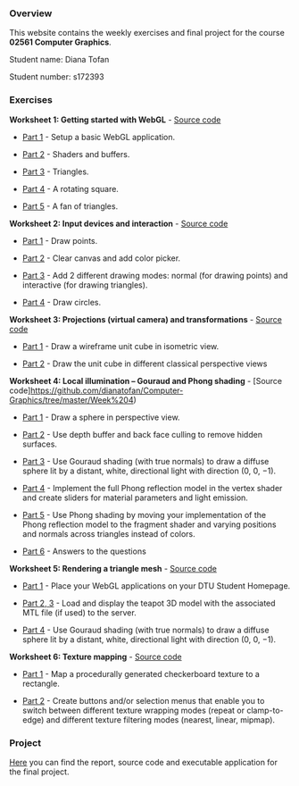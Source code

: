 ### Overview

This website contains the weekly exercises and final project for the course **02561 Computer Graphics**. 

Student name: Diana Tofan

Student number: s172393

### Exercises

**Worksheet 1: Getting started with WebGL** - [Source code](https://github.com/dianatofan/Computer-Graphics/tree/master/Week%201)

* [Part 1](http://htmlpreview.github.io/?https://github.com/dianatofan/Computer-Graphics/blob/master/Week%201/Ex_01/week1part1.html) - Setup a basic WebGL application.

* [Part 2](http://htmlpreview.github.io/?https://github.com/dianatofan/Computer-Graphics/blob/master/Week%201/Ex_02/index.html) - Shaders and buffers.

* [Part 3](http://htmlpreview.github.io/?https://github.com/dianatofan/Computer-Graphics/blob/master/Week%201/EX_03/index.html) - Triangles.

* [Part 4](http://htmlpreview.github.io/?https://github.com/dianatofan/Computer-Graphics/blob/master/Week%201/Ex_04/index.html) - A rotating square.

* [Part 5](http://htmlpreview.github.io/?https://github.com/dianatofan/Computer-Graphics/blob/master/Week%201/Ex_05/index.html) - A fan of triangles.

**Worksheet 2: Input devices and interaction** - [Source code](https://github.com/dianatofan/Computer-Graphics/tree/master/Week%202)

* [Part 1](http://htmlpreview.github.io/?https://github.com/dianatofan/Computer-Graphics/blob/master/Week%202/Ex_01/index.html) - Draw points.

* [Part 2](http://htmlpreview.github.io/?https://github.com/dianatofan/Computer-Graphics/blob/master/Week%202/Ex_02/index.html) - Clear canvas and add color picker.

* [Part 3](http://htmlpreview.github.io/?https://github.com/dianatofan/Computer-Graphics/blob/master/Week%202/Ex_03/index.html) - Add 2 different drawing modes: normal (for drawing points) and interactive (for drawing triangles).

* [Part 4](http://htmlpreview.github.io/?https://github.com/dianatofan/Computer-Graphics/blob/master/Week%202/Ex_04/index.html) - Draw circles.

**Worksheet 3: Projections (virtual camera) and transformations** - [Source code](https://github.com/dianatofan/Computer-Graphics/tree/master/Week%203)

* [Part 1](http://htmlpreview.github.io/?https://github.com/dianatofan/Computer-Graphics/blob/master/Week%203/Ex_01/index.html) - Draw a wireframe unit cube in isometric view.

* [Part 2](http://htmlpreview.github.io/?https://github.com/dianatofan/Computer-Graphics/blob/master/Week%203/Ex_02/index.html) - Draw the unit cube in different classical perspective views

**Worksheet 4: Local illumination – Gouraud and Phong shading** - [Source code]https://github.com/dianatofan/Computer-Graphics/tree/master/Week%204)

* [Part 1](http://htmlpreview.github.io/?https://github.com/dianatofan/Computer-Graphics/blob/master/Week%204/Ex_01/index.html) - Draw a sphere in perspective view.

* [Part 2](http://htmlpreview.github.io/?https://github.com/dianatofan/Computer-Graphics/blob/master/Week%204/Ex_02/index.html) - Use depth buffer and back face culling to remove hidden surfaces.

* [Part 3](http://htmlpreview.github.io/?https://github.com/dianatofan/Computer-Graphics/blob/master/Week%204/EX_03/index.html) - Use Gouraud shading (with true normals) to draw a diffuse sphere lit by a distant, white, directional light with direction (0, 0, −1).

* [Part 4](http://htmlpreview.github.io/?https://github.com/dianatofan/Computer-Graphics/blob/master/Week%204/Ex_04/index.html) - Implement the full Phong reflection model in the vertex shader and create sliders for material parameters and light emission.

* [Part 5](http://htmlpreview.github.io/?https://github.com/dianatofan/Computer-Graphics/blob/master/Week%204/Ex_05/index.html) - Use Phong shading by moving your implementation of the Phong reflection
model to the fragment shader and varying positions and normals across triangles instead of colors.

* [Part 6](http://htmlpreview.github.io/?https://github.com/dianatofan/Computer-Graphics/blob/master/Week%201/Ex_05/index.html) - Answers to the questions

**Worksheet 5: Rendering a triangle mesh** - [Source code](https://github.com/dianatofan/Computer-Graphics/tree/master/Week%205)

* [Part 1](http://www.student.dtu.dk/~s172393/) - Place your WebGL applications on your DTU Student Homepage. 

* [Part 2, 3](http://www.student.dtu.dk/~s172393/Computer%20Graphics/Week%205/Part%203/) - Load and display the teapot 3D model with the associated MTL file (if used) to the server.

* [Part 4](http://www.student.dtu.dk/~s172393/Computer%20Graphics/Week%205/Part%204/) - Use Gouraud shading (with true normals) to draw a diffuse sphere lit by a distant, white, directional light with direction (0, 0, −1).

**Worksheet 6: Texture mapping** - [Source code](https://github.com/dianatofan/Computer-Graphics/tree/master/Week%206)

* [Part 1](http://htmlpreview.github.io/?https://github.com/dianatofan/Computer-Graphics/blob/master/Week%206/Ex_01/index.html) - Map a procedurally generated checkerboard texture to a rectangle.

* [Part 2](http://htmlpreview.github.io/?https://github.com/dianatofan/Computer-Graphics/blob/master/Week%206/Ex_02/index.html) - Create buttons and/or selection menus that enable you to switch between
different texture wrapping modes (repeat or clamp-to-edge) and different texture filtering modes (nearest, linear, mipmap).

### Project

[Here](https://github.com/dianatofan/Computer-Graphics/tree/master/Final%20project) you can find the report, source code and executable application for the final project.
